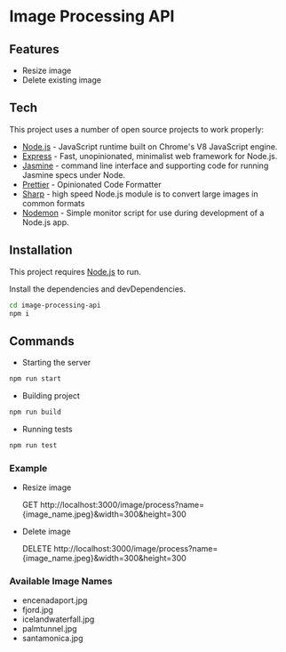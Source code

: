# Image Processing API

## Features

- Resize image
- Delete existing image

## Tech

This project uses a number of open source projects to work properly:

- [Node.js](https://nodejs.org/en/) - JavaScript runtime built on Chrome's V8 JavaScript engine.
- [Express](https://www.npmjs.com/package/express) - Fast, unopinionated, minimalist web framework for Node.js.
- [Jasmine](https://www.npmjs.com/package/jasmine) - command line interface and supporting code for running Jasmine specs under Node.
- [Prettier](https://www.npmjs.com/package/prettier) - Opinionated Code Formatter
- [Sharp](https://www.npmjs.com/package/sharp) - high speed Node.js module is to convert large images in common formats
- [Nodemon](https://www.npmjs.com/package/nodemon) - Simple monitor script for use during development of a Node.js app.

## Installation

This project requires [Node.js](https://nodejs.org/) to run.

Install the dependencies and devDependencies.

```sh
cd image-processing-api
npm i
```

## Commands
- Starting the server

```sh
npm run start
```

- Building project

```sh
npm run build
```

- Running tests
```sh
npm run test
```

### Example
- Resize image

    GET http://localhost:3000/image/process?name={image_name.jpeg}&width=300&height=300

- Delete image

    DELETE http://localhost:3000/image/process?name={image_name.jpeg}&width=300&height=300

### Available Image Names
- encenadaport.jpg
- fjord.jpg
- icelandwaterfall.jpg
- palmtunnel.jpg
- santamonica.jpg
